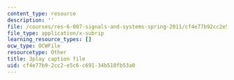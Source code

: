 ```yaml
---
content_type: resource
description: ''
file: /courses/res-6-007-signals-and-systems-spring-2011/cf4e77b92cc2e5c6c69134b510fb53a0_GrnYlDAsmuA.srt
file_type: application/x-subrip
learning_resource_types: []
ocw_type: OCWFile
resourcetype: Other
title: 3play caption file
uid: cf4e77b9-2cc2-e5c6-c691-34b510fb53a0
---
```

